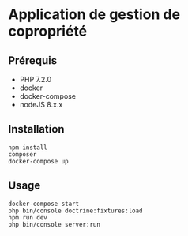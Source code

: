 # Application de gestion de copropriété


## Prérequis
 - PHP 7.2.0
 - docker
 - docker-compose
 - nodeJS 8.x.x


## Installation
```
npm install
composer
docker-compose up
```

## Usage
```
docker-compose start
php bin/console doctrine:fixtures:load
npm run dev
php bin/console server:run
```